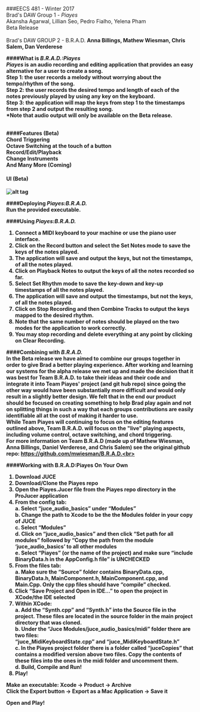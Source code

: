 ###EECS 481 - Winter 2017 <br>
Brad's DAW Group 1 - *Piayes* <br> Akansha Agarwal, Lillian Seo, Pedro Fialho, Yelena Pham <br> Beta Release <br> <br>
Brad's DAW GROUP 2 - B.R.A.D. <b> Anna Billings, Mathew Wiesman, Chris Salem, Dan Verderese <br>

####What is *B.R.A.D.:Piayes*<br>
*Piayes* is an audio recording and editing application that provides an easy alternative for a user to create a song.<br>
Step 1: the user records a melody without worrying about the tempo/rhythm of the song.<br>
Step 2: the user records the desired tempo and length of each of the notes previously played by using any key on the keyboard.<br>
Step 3: the application will map the keys from step 1 to the timestamps from step 2 and output the resulting song.<br>
*Note that audio output will only be available on the Beta release.<br><br>

####Features (Beta) <br>
Chord Triggering <br>
Octave Switching at the touch of a button <br>
Record/Edit/Playback <br>
Change Instruments <br>
And Many More (Coming) <br>

#### UI (Beta) <br>
![alt tag](https://cloud.githubusercontent.com/assets/14114194/24487143/b4ef5758-14db-11e7-9f9e-55000df43239.png) 
<br>

####Deploying *Piayes:B.R.A.D.*<br>
Run the provided executable.

####Using *Piayes:B.R.A.D.*<br>
1. Connect a MIDI keyboard to your machine or use the piano user interface.<br>
2. Click on the **Record** button and select the **Set Notes** mode to save the keys of the notes played.<br>
3. The application will save and output the keys, but not the timestamps, of all the notes played.<br>
4. Click on **Playback Notes** to output the keys of all the notes recorded so far.<br>
5. Select **Set Rhythm** mode to save the key-down and key-up timestamps of all the notes played.<br>
6. The application will save and output the timestamps, but not the keys, of all the notes played.<br> 
7. Click on **Stop Recording** and then **Combine Tracks** to output the keys mapped to the desired rhythm.<br>
8. Note that the same number of notes should be played on the two modes for the application to work correctly.<br>
9. You may stop recording and delete everything at any point by clicking on **Clear Recording**.<br>

####Combining with *B.R.A.D.* <br>
In the Beta release we have aimed to combine our groups together in order to give Brad a better playing experience. After working and learning our systems for the alpha release we met up and made the decision that it was best for Team B.R.A.D. to take their ideas and their code and integrate it into Team Piayes' project (and git hub repo) since going the other way would have been substantially more difficult and would only result in a slightly better design. We felt that in the end our product should be focused on creating something to help Brad play again and not on splitting things in such a way that each groups contributions are easily identifiable all at the cost of making it harder to use. <br> 
While Team Piayes will continuing to focus on the editing features outlined above, Team B.R.A.D. will focus on the "live" playing aspects, including volume control, octave switching, and chord triggering. <br>
For more information on Team B.R.A.D (made up of Mathew Wiesman, Anna Billings, Daniel Verderese, and Chris Salem) see the original github repo: https://github.com/mwiesman/B.R.A.D.<br>

####Working with B.R.A.D:Piayes On Your Own <br>
1. Download JUCE<br> 
2. Download/Clone the Piayes repo<br> 
3. Open the Piayes.Jucer file from the Piayes repo directory in the ProJucer application<br> 
4. From the config tab:<br> 
	a. Select “juce_audio_basics” under “Modules”<br> 
	b. Change the path to Xcode to be the the Modules folder in your copy of JUCE<br> 
	c. Select “Modules”<br> 
	d. Click on “juce_audio_basics” and then click “Set path for all modules” followed by “Copy the path from the module ‘juce_audio_basics’ to all other modules<br> 
	e. Select “Piayes” (or the name of the project) and make sure “include BinaryData.h in the AppConfig.h file” is UNCHECKED<br> 
5. From the files tab:<br> 
	a. Make sure the “Source” folder contains BinaryData.cpp, BinaryData.h, MainComponent.h, MainComponent.cpp, and Main.Cpp. Only the cpp files should have “compile” checked. <br> 
6. Click “Save Project and Open in IDE…” to open the project in XCode/the IDE selected<br> 
7. Within XCode:<br> 
	a. Add the “Synth.cpp” and “Synth.h” into the Source file in the project. These files are located in the source folder in the main project directory that was cloned. <br> 
	b. Under the “Juce Modules/juce_audio_basics/midi” folder there are two files:<br> 
	“juce_MidiKeyboardState.cpp” and “juce_MidiKeyboardState.h”<br> 
	c. In the Piayes project folder there is a folder called “juceCopies” that contains a modified version above two files. Copy the contents of these files into the ones in the midi folder and uncomment them. <br> 
	d. Build, Compile and Run!<br> 
8. Play!<br> 

Make an executable: Xcode -> Product -> Archive <br>
Click the Export button -> Export as a Mac Application -> Save it <br> 

Open and Play!<br> 

